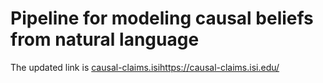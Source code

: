 # Pipeline for modeling causal beliefs from natural language

The updated link is [causal-claims.isi](https://causal-claims.isi.edu/)https://causal-claims.isi.edu/
